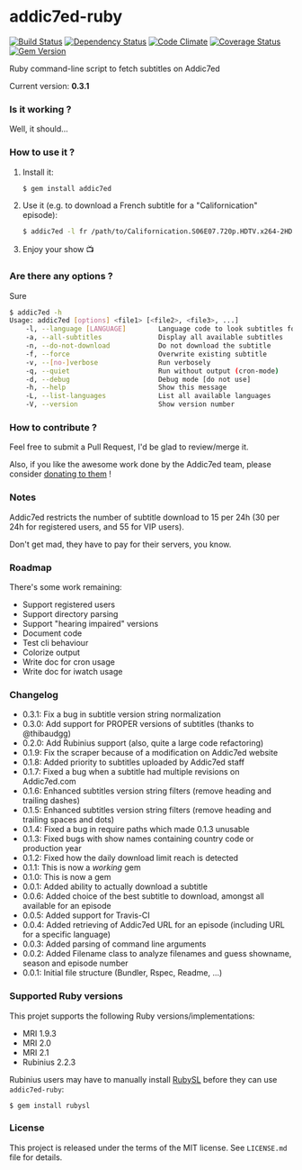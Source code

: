 # addic7ed-ruby
[![Build Status](https://travis-ci.org/michaelbaudino/addic7ed-ruby.png)](https://travis-ci.org/michaelbaudino/addic7ed-ruby) [![Dependency Status](https://gemnasium.com/michaelbaudino/addic7ed-ruby.png)](https://gemnasium.com/michaelbaudino/addic7ed-ruby) [![Code Climate](https://codeclimate.com/github/michaelbaudino/addic7ed-ruby.png)](https://codeclimate.com/github/michaelbaudino/addic7ed-ruby) [![Coverage Status](https://coveralls.io/repos/michaelbaudino/addic7ed-ruby/badge.png?branch=master)](https://coveralls.io/r/michaelbaudino/addic7ed-ruby) [![Gem Version](https://badge.fury.io/rb/addic7ed.png)](http://badge.fury.io/rb/addic7ed)


Ruby command-line script to fetch subtitles on Addic7ed

Current version: **0.3.1**

### Is it working ?

Well, it should...

### How to use it ?

1. Install it:

    ```bash
    $ gem install addic7ed
    ```
2. Use it (e.g. to download a French subtitle for a "Californication" episode):

    ```bash
    $ addic7ed -l fr /path/to/Californication.S06E07.720p.HDTV.x264-2HD.mkv
    ```
3. Enjoy your show :tv:

### Are there any options ?

Sure

```bash
$ addic7ed -h
Usage: addic7ed [options] <file1> [<file2>, <file3>, ...]
    -l, --language [LANGUAGE]        Language code to look subtitles for (default: French)
    -a, --all-subtitles              Display all available subtitles
    -n, --do-not-download            Do not download the subtitle
    -f, --force                      Overwrite existing subtitle
    -v, --[no-]verbose               Run verbosely
    -q, --quiet                      Run without output (cron-mode)
    -d, --debug                      Debug mode [do not use]
    -h, --help                       Show this message
    -L, --list-languages             List all available languages
    -V, --version                    Show version number
```

### How to contribute ?

Feel free to submit a Pull Request, I'd be glad to review/merge it.

Also, if you like the awesome work done by the Addic7ed team, please consider [donating to them](http://www.addic7ed.com) !

### Notes

Addic7ed restricts the number of subtitle download to 15 per 24h (30 per 24h for registered users, and 55 for VIP users).

Don't get mad, they have to pay for their servers, you know.

### Roadmap

There's some work remaining:
- Support registered users
- Support directory parsing
- Support "hearing impaired" versions
- Document code
- Test cli behaviour
- Colorize output
- Write doc for cron usage
- Write doc for iwatch usage

### Changelog

* 0.3.1: Fix a bug in subtitle version string normalization
* 0.3.0: Add support for PROPER versions of subtitles (thanks to @thibaudgg)
* 0.2.0: Add Rubinius support (also, quite a large code refactoring)
* 0.1.9: Fix the scraper because of a modification on Addic7ed website
* 0.1.8: Added priority to subtitles uploaded by Addic7ed staff
* 0.1.7: Fixed a bug when a subtitle had multiple revisions on Addic7ed.com
* 0.1.6: Enhanced subtitles version string filters (remove heading and trailing dashes)
* 0.1.5: Enhanced subtitles version string filters (remove heading and trailing spaces and dots)
* 0.1.4: Fixed a bug in require paths which made 0.1.3 unusable
* 0.1.3: Fixed bugs with show names containing country code or production year
* 0.1.2: Fixed how the daily download limit reach is detected
* 0.1.1: This is now a _working_ gem
* 0.1.0: This is now a gem
* 0.0.1: Added ability to actually download a subtitle
* 0.0.6: Added choice of the best subtitle to download, amongst all available for an episode
* 0.0.5: Added support for Travis-CI
* 0.0.4: Added retrieving of Addic7ed URL for an episode (including URL for a specific language)
* 0.0.3: Added parsing of command line arguments
* 0.0.2: Added Filename class to analyze filenames and guess showname, season and episode number
* 0.0.1: Initial file structure (Bundler, Rspec, Readme, ...)

### Supported Ruby versions

This projet supports the following Ruby versions/implementations:

* MRI 1.9.3
* MRI 2.0
* MRI 2.1
* Rubinius 2.2.3

Rubinius users may have to manually install [RubySL](https://github.com/RubySL) before they can use `addic7ed-ruby`:

```shell
$ gem install rubysl
```

### License

This project is released under the terms of the MIT license.
See `LICENSE.md` file for details.
